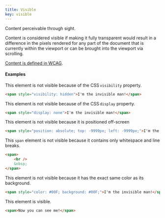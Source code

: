 ```yaml
---
title: Visible
key: visible
---
```


Content perceivable through sight.

Content is considered visible if making it fully transparent would result in a difference in the pixels rendered for any part of the document that is currently within the viewport or can be brought into the viewport via scrolling.

[Content is defined in WCAG](https://www.w3.org/TR/WCAG21/#dfn-content).

#### Examples

This element is not visible because of the CSS `visibility` property.

```html
<span style="visibility: hidden">I'm the invisible man!</span>
```

This element is not visible because of the CSS `display` property.

```html
<span style="display: none">I'm the invisible man!</span>
```

This element is not visible because it is positioned off-screen

```html
<span style="position: absolute; top: -9999px; left: -9999px;">I'm the invisible man!</span>
```

This `span` element is not visible because it contains only whitespace and line breaks.

```html
<span>
	<br />
	&nbsp;
</span>
```

This element is not visible because it has the exact same color as its background.

```html
<span style="color: #00F; background: #00F;">I'm the invisible man!</span>
```

This element is visible.

```html
<span>Now you can see me!</span>
```
